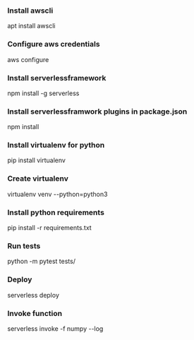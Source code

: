 ### Install awscli
apt install awscli

### Configure aws credentials
aws configure

### Install serverlessframework
npm install -g serverless

### Install serverlessframwork plugins in package.json
npm install

### Install virtualenv for python
pip install virtualenv

### Create virtualenv
virtualenv venv --python=python3

### Install python requirements
pip install -r requirements.txt

### Run tests
python -m pytest tests/

### Deploy
serverless deploy

### Invoke function
serverless invoke -f numpy --log
